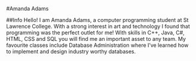 #Amanda Adams

##Info
Hello! I am Amanda Adams, a computer programming student at St Lawrence College. With a strong interest in art and technology I found that programming was the perfect outlet for me! With skills in C++, Java, C#, HTML, CSS and SQL you will find me an important asset to any team. My favourite classes include Database Administration where I’ve learned how to implement and design industry worthy databases.

<!--
**AmandaPurple/AmandaPurple** is a ✨ _special_ ✨ repository because its `README.md` (this file) appears on your GitHub profile.

Here are some ideas to get you started:

- 🔭 I’m currently working on ...
- 🌱 I’m currently learning ...
- 👯 I’m looking to collaborate on ...
- 🤔 I’m looking for help with ...
- 💬 Ask me about ...
- 📫 How to reach me: ...
- 😄 Pronouns: ...
- ⚡ Fun fact: ...
-->

